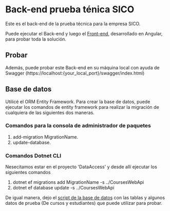 # Back-end prueba ténica SICO

Este es el back-end de la prueba técnica para la empresa SICO.

Puede ejecutar el Back-end y luego el [Front-end](https://github.com/HJRumbo/CourseWeb), desarrollado en Angular, para probar toda la solución. 

## Probar 
Además, puede probar este Back-end en su máquina local con ayuda de Swagger (https://localhost:{your_local_port}/swagger/index.html)

## Base de datos
Utilicé el ORM Entity Framework.
Para crear la base de datos, puede ejecutar los comandos de entity framework para realizar la migración de cualquiera de las siguientes dos maneras.

### Comandos para la consola de administrador de paquetes
1. add-migration MigrationName.
2. update-database.

### Comandos Dotnet CLI
Nesecitamos estar en el proyecto 'DataAccess' y desde allí ejecutar los siguientes comandos

1. dotnet ef migrations add MigrationName -s ../CoursesWebApi
2. dotnet ef database update -s ../CoursesWebApi

De igual manera, dejo el [script de la base de datos](https://github.com/HJRumbo/CoursesWebApi/blob/master/Script.sql) con las tablas y algunos datos de prueba (De cursos y estudiantes) que puede utilizar para probar. 
